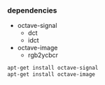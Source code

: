 ### dependencies
* octave-signal
  * dct
  * idct
* octave-image
  * rgb2ycbcr
```sh
apt-get install octave-signal
apt-get install octave-image
```
